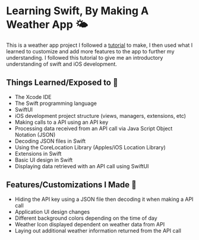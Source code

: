 # Learning Swift, By Making A Weather App 🌤

This is a weather app project I followed a [tutorial]((https://www.youtube.com/watch?v=X2W9MPjrIbk&t=1594s)) to make, I then used what I learned to customize and add more features to the app to further my understanding. I followed this tutorial to give me an introductory understanding of swift and iOS development.

## Things Learned/Exposed to 🧠
* The Xcode IDE
* The Swift programming language
* SwiftUI
* iOS development project structure (views, managers, extensions, etc)
* Making calls to a API using an API key
* Processing data received from an API call via Java Script Object Notation (JSON)
* Decoding JSON files in Swift
* Using the CoreLocation Library (Apples/iOS Location Library)
* Extensions in Swift
* Basic UI design in Swift
* Displaying data retrieved with an API call using SwiftUI

## Features/Customizations I Made 🔧
* Hiding the API key using a JSON file then decoding it when making a API call
* Application UI design changes
* Different background colors depending on the time of day
* Weather Icon displayed dependent on weather data from API
* Laying out additional weather information returned from the API call
